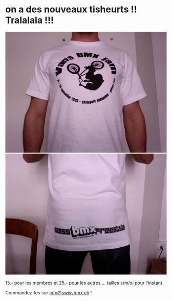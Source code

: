 # on a des nouveaux tisheurts !! Tralalala !!!

<!-- Stéphane Bachmann -->

![face](./media/Photo-10.jpg)
![dos](./media/Photo-15.jpg)

15.- pour les membres et 25.- pour les autres ... tailles s/m/xl pour l’instant

Commandez-les sur info@swissbmx.ch !
